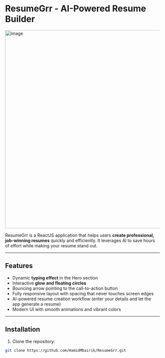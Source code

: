 # ResumeGrr - AI-Powered Resume Builder

<img width="1366" height="642" alt="image" src="https://github.com/user-attachments/assets/3de90c55-ea87-404c-81bb-1f31e2c63bed" />


ResumeGrr is a ReactJS application that helps users **create professional, job-winning resumes** quickly and efficiently. It leverages AI to save hours of effort while making your resume stand out.

---

## **Features**

- Dynamic **typing effect** in the Hero section
- Interactive **glow and floating circles**
- Bouncing arrow pointing to the call-to-action button
- Fully responsive layout with spacing that never touches screen edges
- AI-powered resume creation workflow (enter your details and let the app generate a resume)
- Modern UI with smooth animations and vibrant colors

---

## **Installation**

1. Clone the repository:

```bash
git clone https://github.com/HamidMbairik/ResumeGrr.git
